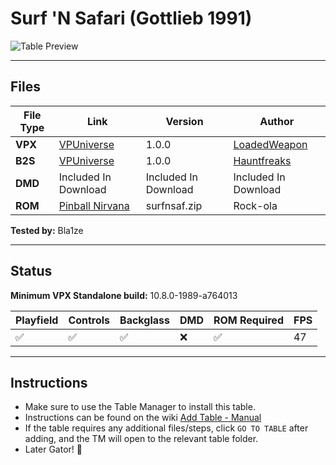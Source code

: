 # Surf 'N Safari (Gottlieb 1991)

![Table Preview](../../images/vpx-surfnsafari.png)

---

## Files
| File Type | Link | Version | Author | 
|-----------|--------|----------|--------------|
| **VPX** | [VPUniverse](https://vpuniverse.com/files/file/22539-surf-n-safari/) | 1.0.0 | [LoadedWeapon](https://vpuniverse.com/profile/493-loadedweapon/) |
| **B2S** | [VPUniverse](https://vpuniverse.com/files/file/14482-surf-n-safari-gottlieb-1991-b2s/) | 1.0.0 | [Hauntfreaks](https://vpuniverse.com/profile/5216-hauntfreaks/) |
| **DMD** | Included In Download | Included In Download | Included In Download |
| **ROM** | [Pinball Nirvana](https://pinballnirvana.com/forums/resources/surfnsaf.2429/)| surfnsaf.zip | Rock-ola|

**Tested by:** Bla1ze

---

## Status

**Minimum VPX Standalone build:** 10.8.0-1989-a764013

| Playfield | Controls | Backglass | DMD | ROM Required | FPS | 
|-----------|----------|-----------|-----|--------------|-----|
| :white_check_mark: | :white_check_mark: | :white_check_mark: | :x: | :white_check_mark: | 47 |

---

## Instructions

- Make sure to use the Table Manager to install this table.
- Instructions can be found on the wiki [Add Table - Manual](https://github.com/LegendsUnchained/vpx-standalone-alp4k/wiki/%5B04%5D-%F0%9F%A7%A1-TM-%E2%80%90-Other-Features#add-table---manual)
- If the table requires any additional files/steps, click `GO TO TABLE` after adding, and the TM will open to the relevant table folder.
- Later Gator! 🐊


